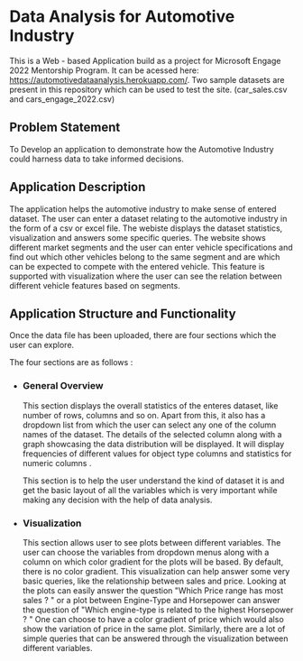 # Data Analysis for Automotive Industry

This is a Web - based Application build as a project for Microsoft Engage 2022 Mentorship Program. It can be acessed here: https://automotivedataanalysis.herokuapp.com/. 
Two sample datasets are present in this repository which can be used to test the site. (car_sales.csv and cars_engage_2022.csv)

## Problem Statement

To Develop an application to demonstrate how the Automotive Industry could harness data to take informed decisions.

## Application Description 

The application helps the automotive industry to make sense of entered dataset. The user can enter a dataset relating to the automotive industry in the form of a csv or excel file. The webiste displays the dataset statistics, visualization and answers some specific queries. The website shows different market segments and the user can enter vehicle specifications and find out which other vehicles belong to the same segment and are which can be expected to compete with the entered vehicle. This feature is supported with visualization where the user can see the relation between different vehicle features based on segments. 

## Application Structure and Functionality

Once the data file has been uploaded, there are four sections which the user can explore. 

The four sections are as follows : 

* ### General Overview 
  This section displays the overall statistics of the enteres dataset, like number of rows, columns and so on. Apart from this, it also has a dropdown list from which  the user can select any one of the column names of the dataset. The details of the selected column along with a graph showcasing the data distribution will be displayed.   It will display frequencies of different values for object type columns and statistics for numeric columns .
  
  This section is to help the user understand the kind of dataset it is and get the basic layout of all the variables which is very important while making any decision with the help of data analysis. 
  
* ### Visualization
  This section allows user to see plots between different variables. The user can choose the variables from dropdown menus along with a column on which color gradient for the plots will be based. By default, there is no color gradient. This visualization can help answer some very basic queries, like the relationship between sales and price. Looking at the plots can easily answer the question "Which Price range has most sales ? " or a plot between Engine-Type and Horsepower can answer the question of "Which engine-type is related to the highest Horsepower ? " One can choose to have a color gradient of price which would also show the variation of price in the same plot. Similarly, there are a lot of simple queries that can be answered through the visualization between different variables. 
